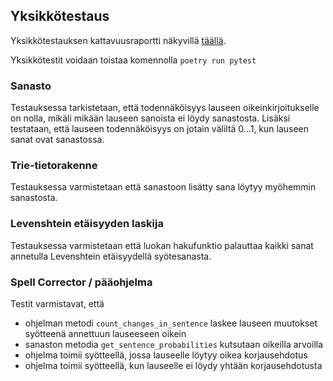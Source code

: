 ## Yksikkötestaus
Yksikkötestauksen kattavuusraportti näkyvillä [täällä](https://app.codecov.io/gh/oheinonen/tiralabra).

Yksikkötestit voidaan toistaa komennolla `poetry run pytest`
### Sanasto
Testauksessa tarkistetaan, että todennäköisyys lauseen oikeinkirjoitukselle on nolla, mikäli mikään lauseen sanoista ei löydy sanastosta. Lisäksi testataan, että lauseen todennäköisyys on jotain väliltä 0...1, kun lauseen sanat ovat sanastossa.

### Trie-tietorakenne
Testauksessa varmistetaan että sanastoon lisätty sana löytyy myöhemmin sanastosta.

### Levenshtein etäisyyden laskija
Testauksessa varmistetaan että luokan hakufunktio palauttaa kaikki sanat annetulla Levenshtein etäisyydellä syötesanasta.

### Spell Corrector / pääohjelma
Testit varmistavat, että 
- ohjelman metodi `count_changes_in_sentence` laskee lauseen muutokset syötteenä annettuun lauseeseen oikein
- sanaston metodia `get_sentence_probabilities` kutsutaan oikeilla arvoilla
- ohjelma toimii syötteellä, jossa lauseelle löytyy oikea korjausehdotus
- ohjelma toimii syötteellä, kun lauseelle ei löydy yhtään korjausehdotusta
